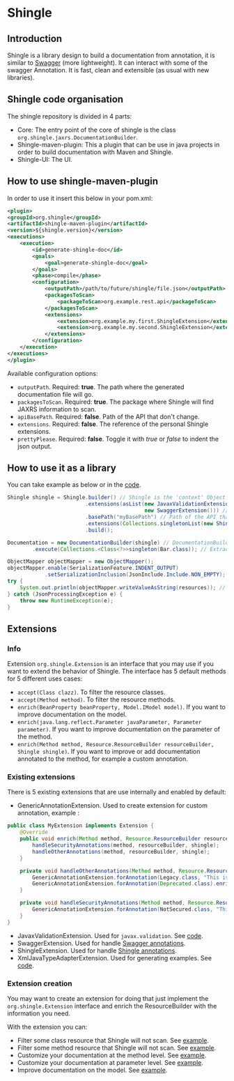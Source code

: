 # Shingle

## Introduction 
Shingle is a library design to build a documentation from annotation, it is similar to [Swagger](http://swagger.io/) (more lightweight). It can interact with some of the swagger Annotation. It is fast, clean and extensible (as usual with new libraries). 

## Shingle code organisation
The shingle repository is divided in 4 parts:
- Core: The entry point of the core of shingle is the class `org.shingle.jaxrs.DocumentationBuilder`.
- Shingle-maven-plugin: This a plugin that can be use in java projects in order to build documentation with Maven and Shingle.
- Shingle-UI: The UI.

## How to use shingle-maven-plugin
In order to use it insert this below in your pom.xml:
```xml
<plugin>
<groupId>org.shingle</groupId>
<artifactId>shingle-maven-plugin</artifactId>
<version>${shingle.version}</version>
<executions>
    <execution>
        <id>generate-shingle-doc</id>
        <goals>
            <goal>generate-shingle-doc</goal>
        </goals>
        <phase>compile</phase>
        <configuration>
            <outputPath>/path/to/future/shingle/file.json</outputPath>
            <packagesToScan>
                <packageToScan>org.example.rest.api</packageToScan>
            </packagesToScan>
            <extensions>
                <extension>org.example.my.first.ShingleExtension</extension>
                <extension>org.example.my.second.ShingleExtension</extension>
            </extensions>
        </configuration>
    </execution>
</executions>
</plugin>
```
Available configuration options:
* `outputPath`. Required: **true**. The path where the generated documentation file will go.
* `packagesToScan`. Required: **true**. The package where Shingle will find JAXRS information to scan.
* `apiBasePath`. Required: **false**. Path of the API that don't change.
* `extensions`. Required: **false**. The reference of the personal Shingle extensions.
* `prettyPlease`. Required: **false**. Toggle it with *true* or *false* to indent the json output.

## How to use it as a library
You can take example as below or in the [code](https://github.com/jawher/shingle/blob/master/shingle/shingle-maven-plugin/src/main/java/org/shingle/mojo/TheMojo.java#L108-L131).
```java
Shingle shingle = Shingle.builder() // Shingle is the 'context' Object that contains the configuration info for the generated documentation.
                         .extensions(asList(new JavaxValidationExtension(),
                                            new SwaggerExtension())) // Example of an Extension
                         .basePath("myBasePath") // Path of the API that don't change and that cannot be retrieve from @Path Annotation
                         .extensions(Collections.singletonList(new ShingleExtension());)
                         .build();

Documentation = new DocumentationBuilder(shingle) // DocumentationBuilder need shingle 'context' Object
        .execute(Collections.<Class<?>>singleton(Bar.class)); // Extraction of the documentation from the Bar.class

ObjectMapper objectMapper = new ObjectMapper();
objectMapper.enable(SerializationFeature.INDENT_OUTPUT)
            .setSerializationInclusion(JsonInclude.Include.NON_EMPTY);
try {
    System.out.println(objectMapper.writeValueAsString(resources)); // Use Jackson to serialize the resources
} catch (JsonProcessingException e) {
    throw new RuntimeException(e);
}
```

## Extensions

### Info
Extension `org.shingle.Extension` is an interface that you may use if you want to extend the behavior of Shingle. The interface has 5 default methods for 5 different uses cases:
- `accept(Class clazz)`. To filter the resource classes.
- `accept(Method method)`. To filter the resource methods.
- `enrich(BeanProperty beanProperty, Model.IModel model)`. If you want to improve documentation on the model.
- `enrich(java.lang.reflect.Parameter javaParameter, Parameter parameter)`. If you want to improve documentation on the parameter of the method.
- `enrich(Method method, Resource.ResourceBuilder resourceBuilder, Shingle shingle)`. If you want to improve or add documentation annotated to the method, for example a custom annotation.

### Existing extensions
There is 5 existing extensions that are use internally and enabled by default:
- GenericAnnotationExtension. Used to create extension for custom annotation, example : 
```java
public class MyExtension implements Extension {
    @Override
    public void enrich(Method method, Resource.ResourceBuilder resourceBuilder, Shingle shingle) {
        handleSecurityAnnotations(method, resourceBuilder, shingle);
        handleOtherAnnotations(method, resourceBuilder, shingle);
    }

    private void handleOtherAnnotations(Method method, Resource.ResourceBuilder builder, Shingle shingle) {
        GenericAnnotationExtension.forAnnotation(Legacy.class, "This is a legacy API.").enrich(method, builder, shingle);
        GenericAnnotationExtension.forAnnotation(Deprecated.class).enrich(method, builder, shingle);
    }

    private void handleSecurityAnnotations(Method method, Resource.ResourceBuilder builder, Shingle shingle) {
        GenericAnnotationExtension.forAnnotation(NotSecured.class, "This API is not secured").enrich(method, builder, shingle);
    }
}
```
- JavaxValidationExtension. Used for `javax.validation`. See [code](https://github.com/jawher/shingle/blob/master/shingle/shingle-core/src/main/java/org/shingle/extensions/JavaxValidationExtension.java).
- SwaggerExtension. Used for handle [Swagger annotations](https://github.com/swagger-api/swagger-core/wiki/Annotations-1.5.X).
- ShingleExtension. Used for handle [Shingle annotations](https://github.com/jawher/shingle/tree/master/shingle/shingle-annotations/src/main/java/org/shingle/annotations).
- XmlJavaTypeAdapterExtension. Used for generating examples. See [code](https://github.com/jawher/shingle/blob/master/shingle/shingle-core/src/main/java/org/shingle/extensions/XmlJavaTypeAdapterExtension.java).

### Extension creation
You may want to create an extension for doing that just implement the `org.shingle.Extension` interface and enrich the ResourceBuilder with the information you need.

With the extension you can:
- Filter some class resource that Shingle will not scan. See [example](https://github.com/jawher/shingle/blob/master/shingle/shingle-core/src/test/java/org/shingle/jaxrs/DocumentationBuilderTest.java#L59-L94).
- Filter some method resource that Shingle will not scan. See [example](https://github.com/jawher/shingle/blob/master/shingle/shingle-core/src/test/java/org/shingle/jaxrs/DocumentationBuilderTest.java#L98-L133).
- Customize your documentation at the method level. See [example](https://github.com/jawher/shingle/blob/master/shingle/shingle-core/src/test/java/org/shingle/jaxrs/DocumentationBuilderTest.java#L798-L823).
- Customize your documentation at parameter level. See [example](https://github.com/jawher/shingle/blob/master/shingle/shingle-core/src/test/java/org/shingle/extensions/SwaggerExtensionTest.java#L202-L228).
- Improve documentation on the model. See [example](https://github.com/jawher/shingle/blob/master/shingle/shingle-core/src/main/java/org/shingle/extensions/JavaxValidationExtension.java#L28).